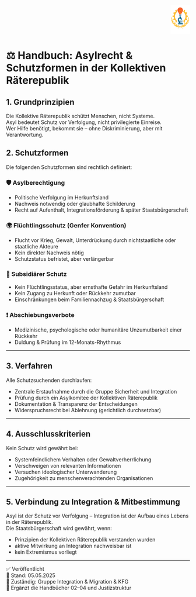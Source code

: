 <p align="right">
  <img src="https://raw.githubusercontent.com/hades-dux/Kollektive-Raeterepublik/main/Meta_und_Systemstruktur/logo_offiziell.png" alt="Logo der Kollektiven Räterepublik" height="80">
</p>

<!--
Autor: Fabio Weidner  
Version: 1.0  
Sektion: Integration & Migration  
Veröffentlichung: Mai 2025  
-->

# ⚖️ Handbuch: Asylrecht & Schutzformen in der Kollektiven Räterepublik

## 1. Grundprinzipien

Die Kollektive Räterepublik schützt Menschen, nicht Systeme.  
Asyl bedeutet Schutz vor Verfolgung, nicht privilegierte Einreise.  
Wer Hilfe benötigt, bekommt sie – ohne Diskriminierung, aber mit Verantwortung.

## 2. Schutzformen

Die folgenden Schutzformen sind rechtlich definiert:

### 🛡️ Asylberechtigung
- Politische Verfolgung im Herkunftsland
- Nachweis notwendig oder glaubhafte Schilderung
- Recht auf Aufenthalt, Integrationsförderung & später Staatsbürgerschaft

### 🌍 Flüchtlingsschutz (Genfer Konvention)
- Flucht vor Krieg, Gewalt, Unterdrückung durch nichtstaatliche oder staatliche Akteure
- Kein direkter Nachweis nötig
- Schutzstatus befristet, aber verlängerbar

### 🔸 Subsidiärer Schutz
- Kein Flüchtlingsstatus, aber ernsthafte Gefahr im Herkunftsland
- Kein Zugang zu Herkunft oder Rückkehr zumutbar
- Einschränkungen beim Familiennachzug & Staatsbürgerschaft

### ❗ Abschiebungsverbote
- Medizinische, psychologische oder humanitäre Unzumutbarkeit einer Rückkehr
- Duldung & Prüfung im 12-Monats-Rhythmus

---

## 3. Verfahren

Alle Schutzsuchenden durchlaufen:

- Zentrale Erstaufnahme durch die Gruppe Sicherheit und Integration
- Prüfung durch ein Asylkomitee der Kollektiven Räterepublik
- Dokumentation & Transparenz der Entscheidungen
- Widerspruchsrecht bei Ablehnung (gerichtlich durchsetzbar)

---

## 4. Ausschlusskriterien

Kein Schutz wird gewährt bei:

- Systemfeindlichem Verhalten oder Gewaltverherrlichung  
- Verschweigen von relevanten Informationen  
- Versuchen ideologischer Unterwanderung  
- Zugehörigkeit zu menschenverachtenden Organisationen

---

## 5. Verbindung zu Integration & Mitbestimmung

Asyl ist der Schutz vor Verfolgung – Integration ist der Aufbau eines Lebens in der Räterepublik.  
Die Staatsbürgerschaft wird gewährt, wenn:
- Prinzipien der Kollektiven Räterepublik verstanden wurden  
- aktive Mitwirkung an Integration nachweisbar ist  
- kein Extremismus vorliegt  

---

✅ Veröffentlicht  
📅 Stand: 05.05.2025  
📂 Zuständig: Gruppe Integration & Migration & KFG  
🔐 Ergänzt die Handbücher 02–04 und Justizstruktur
